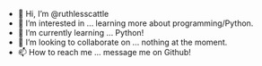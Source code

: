 - 👋 Hi, I’m @ruthlesscattle
- 👀 I’m interested in ... learning more about programming/Python.
- 🌱 I’m currently learning ... Python!
- 💞️ I’m looking to collaborate on ... nothing at the moment.
- 📫 How to reach me ... message me on Github!

<!---
ruthlesscattle/ruthlesscattle is a ✨ special ✨ repository because its `README.md` (this file) appears on your GitHub profile.
You can click the Preview link to take a look at your changes.
--->
